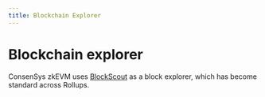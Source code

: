 ```yaml
---
title: Blockchain Explorer
---
```


# Blockchain explorer

ConsenSys zkEVM uses [BlockScout](https://explorer.goerli.zkevm.consensys.net/) as a block explorer,
which has become standard across Rollups.
